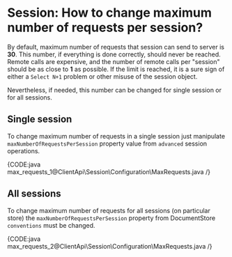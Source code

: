 # Session: How to change maximum number of requests per session?

By default, maximum number of requests that session can send to server is **30**. This number, if everything is done correctly, should never be reached. Remote calls are expensive, and the number of remote calls per "session" should be as close to **1** as possible. If the limit is reached, it is a sure sign of either a `Select N+1` problem or other misuse of the session object.

Nevertheless, if needed, this number can be changed for single session or for all sessions.

## Single session

To change maximum number of requests in a single session just manipulate `maxNumberOfRequestsPerSession` property value from `advanced` session operations.

{CODE:java max_requests_1@ClientApi\Session\Configuration\MaxRequests.java /}

## All sessions

To change maximum number of requests for all sessions (on particular store) the `maxNumberOfRequestsPerSession` property from DocumentStore `conventions` must be changed.

{CODE:java max_requests_2@ClientApi\Session\Configuration\MaxRequests.java /}
